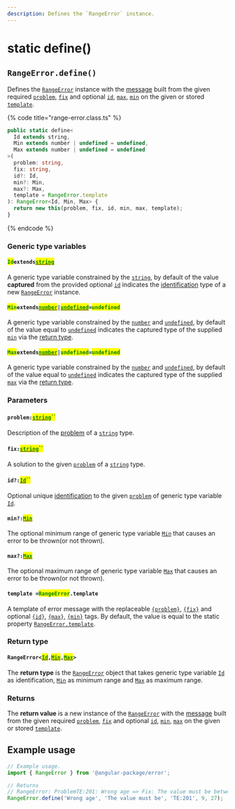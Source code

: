 ```yaml
---
description: Defines the `RangeError` instance.
---
```


# static define()

## `RangeError.define()`

Defines the [`RangeError`](broken-reference) instance with the [message](../../commonerror/accessors/get-message.md) built from the given required [`problem`](static-define.md#problem-string), [`fix`](static-define.md#fix-string) and optional [`id`](static-define.md#id-id), [`max`](static-define.md#max-max), [`min`](static-define.md#min-min) on the given or stored [`template`](static-define.md#template-rangeerror.template).

{% code title="range-error.class.ts" %}
```typescript
public static define<
  Id extends string,
  Min extends number | undefined = undefined,
  Max extends number | undefined = undefined
>(
  problem: string,
  fix: string,
  id?: Id,
  min?: Min,
  max?: Max,
  template = RangeError.template
): RangeError<Id, Min, Max> {
  return new this(problem, fix, id, min, max, template);
}
```
{% endcode %}

### Generic type variables

#### <mark style="color:green;">`Id`</mark>`extends`[<mark style="color:green;">`string`</mark>](https://www.typescriptlang.org/docs/handbook/basic-types.html#string)

A generic type variable constrained by the [`string`](https://developer.mozilla.org/en-US/docs/Web/JavaScript/Reference/Global\_Objects/String), by default of the value **captured** from the provided optional [`id`](static-define.md#id-id) indicates the [identification](../../getting-started/basic-concepts.md#identification) type of a new [`RangeError`](broken-reference) instance.

#### <mark style="color:green;">`Min`</mark>`extends`[<mark style="color:green;">`number`</mark>](https://www.typescriptlang.org/docs/handbook/basic-types.html#number)`|`[<mark style="color:green;">`undefined`</mark>](https://www.typescriptlang.org/docs/handbook/basic-types.html#null-and-undefined)`=`<mark style="color:green;">`undefined`</mark>

A generic type variable constrained by the [`number`](https://www.typescriptlang.org/docs/handbook/basic-types.html#number) and [`undefined`](https://www.typescriptlang.org/docs/handbook/basic-types.html#null-and-undefined), by default of the value equal to [`undefined`](https://www.typescriptlang.org/docs/handbook/basic-types.html#null-and-undefined) indicates the captured type of the supplied [`min`](static-define.md#min-min) via the [return type](static-define.md#return-type).

#### <mark style="color:green;">`Max`</mark>`extends`[<mark style="color:green;">`number`</mark>](https://www.typescriptlang.org/docs/handbook/basic-types.html#number)`|`<mark style="color:green;">`undefined`</mark>`=`<mark style="color:green;">`undefined`</mark>

A generic type variable constrained by the [`number`](https://www.typescriptlang.org/docs/handbook/basic-types.html#number) and [`undefined`](https://www.typescriptlang.org/docs/handbook/basic-types.html#null-and-undefined), by default of the value equal to [`undefined`](https://www.typescriptlang.org/docs/handbook/basic-types.html#null-and-undefined) indicates the captured type of the supplied [`max`](static-define.md#max-max) via the [return type](static-define.md#return-type).

### Parameters

#### `problem:`[<mark style="color:green;">`string`</mark>](https://developer.mozilla.org/en-US/docs/Web/JavaScript/Reference/Global\_Objects/String)<mark style="color:green;">``</mark>

Description of the [problem](static-define.md#problem-string) of a [`string`](https://developer.mozilla.org/en-US/docs/Web/JavaScript/Reference/Global\_Objects/String) type.

#### `fix:`[<mark style="color:green;">`string`</mark>](https://developer.mozilla.org/en-US/docs/Web/JavaScript/Reference/Global\_Objects/String)<mark style="color:green;">``</mark>

A solution to the given [`problem`](static-define.md#problem-string) of a [`string`](https://developer.mozilla.org/en-US/docs/Web/JavaScript/Reference/Global\_Objects/String) type.

#### `id?:`[<mark style="color:green;">`Id`</mark>](static-define.md#idextendsstring)<mark style="color:green;">``</mark>

Optional unique [identification](../../getting-started/basic-concepts.md#identification) to the given [`problem`](static-define.md#problem-string) of generic type variable [`Id`](static-define.md#idextendsstring).

#### `min?:`[<mark style="color:green;">`Min`</mark>](static-define.md#minextendsnumber-or-undefined-undefined)

The optional minimum range of generic type variable [`Min`](static-define.md#minextendsnumber-or-undefined-undefined) that causes an error to be thrown(or not thrown).

#### `max?:`[<mark style="color:green;">`Max`</mark>](static-define.md#maxextendsnumber-or-undefined-undefined)

The optional maximum range of generic type variable [`Max`](static-define.md#maxextendsnumber-or-undefined-undefined) that causes an error to be thrown(or not thrown).

#### `template =`<mark style="color:green;">`RangeError`</mark>`.template`

A template of error message with the replaceable [`{problem}`](../../commonerror/properties/static-template.md#problem), [`{fix}`](../../commonerror/properties/static-template.md#fix) and optional [`{id}`](../../commonerror/properties/static-template.md#id), [`{max}`](../../commonerror/properties/static-template.md#max), [`{min}`](../../commonerror/properties/static-template.md#min) tags. By default, the value is equal to the static property [`RangeError.template`](../properties/static-template.md).

### Return type

#### `RangeError<`[<mark style="color:green;">`Id`</mark>](static-define.md#idextendsstring)`,`[<mark style="color:green;">`Min`</mark>](static-define.md#minextendsnumber-or-undefined-undefined)`,`[<mark style="color:green;">`Max`</mark>](static-define.md#maxextendsnumber-or-undefined-undefined)`>`

The **return type** is the [`RangeError`](broken-reference) object that takes generic type variable [`Id`](static-define.md#idextendsstring) as identification, [`Min`](static-define.md#minextendsnumber-or-undefined-undefined) as minimum range and [`Max`](static-define.md#maxextendsnumber-or-undefined-undefined) as maximum range.

### Returns

The **return value** is a new instance of the [`RangeError`](broken-reference) with the [message](../../commonerror/accessors/get-message.md) built from the given required [`problem`](static-define.md#problem-string), [`fix`](static-define.md#fix-string) and optional [`id`](static-define.md#id-id), [`min`](static-define.md#min-min), [`max`](static-define.md#max-max) on the given or stored [`template`](static-define.md#template-rangeerror.template).

## Example usage

```typescript
// Example usage.
import { RangeError } from '@angular-package/error';

// Returns
// RangeError: ProblemTE:201: Wrong age => Fix: The value must be between 9 and 27
RangeError.define('Wrong age', 'The value must be', 'TE:201', 9, 27);
```

